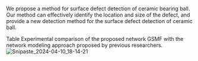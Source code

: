 We propose a method for surface defect detection of ceramic bearing ball. Our method can effectively identify the location and size of the defect, and provide a new detection method for the surface defect detection of ceramic ball.

Table  Experimental comparison of the proposed network GSMF with the network modeling approach proposed by previous researchers.
![Snipaste_2024-04-10_18-14-21](https://github.com/chenleifghh/GSMFNet/assets/128015789/df15d286-fd1f-4438-8327-ecdc800cb6b7)

